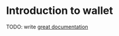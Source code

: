 # Introduction to wallet

TODO: write [great documentation](http://jacobian.org/writing/what-to-write/)
